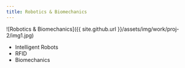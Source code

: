 ```yaml
---
title: Robotics & Biomechanics
---
```


![Robotics & Biomechanics]({{ site.github.url }}/assets/img/work/proj-2/img1.jpg)

* Intelligent Robots
* RFID
* Biomechanics
